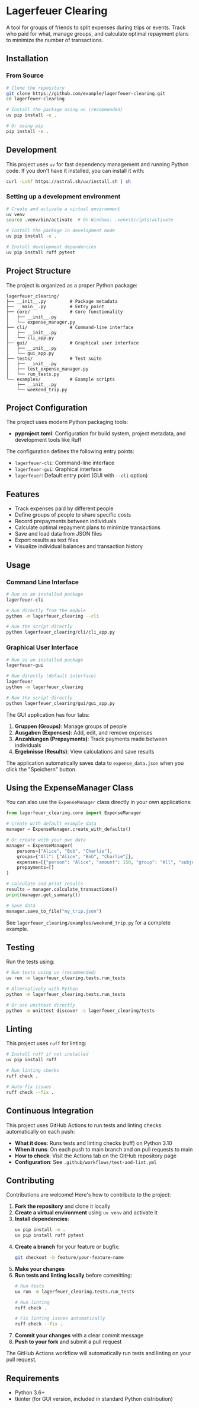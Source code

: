 # Lagerfeuer Clearing

A tool for groups of friends to split expenses during trips or events. Track who paid for what, manage groups, and calculate optimal repayment plans to minimize the number of transactions.

## Installation

### From Source

```bash
# Clone the repository
git clone https://github.com/example/lagerfeuer-clearing.git
cd lagerfeuer-clearing

# Install the package using uv (recommended)
uv pip install -e .

# Or using pip
pip install -e .
```

## Development

This project uses `uv` for fast dependency management and running Python code. If you don't have it installed, you can install it with:

```bash
curl -LsSf https://astral.sh/uv/install.sh | sh
```

### Setting up a development environment

```bash
# Create and activate a virtual environment
uv venv
source .venv/bin/activate  # On Windows: .venv\Scripts\activate

# Install the package in development mode
uv pip install -e .

# Install development dependencies
uv pip install ruff pytest
```

## Project Structure

The project is organized as a proper Python package:

```
lagerfeuer_clearing/
├── __init__.py         # Package metadata
├── __main__.py         # Entry point
├── core/               # Core functionality
│   ├── __init__.py
│   └── expense_manager.py
├── cli/                # Command-line interface
│   ├── __init__.py
│   └── cli_app.py
├── gui/                # Graphical user interface
│   ├── __init__.py
│   └── gui_app.py
├── tests/              # Test suite
│   ├── __init__.py
│   ├── test_expense_manager.py
│   └── run_tests.py
└── examples/           # Example scripts
    ├── __init__.py
    └── weekend_trip.py
```

## Project Configuration

The project uses modern Python packaging tools:

- **pyproject.toml**: Configuration for build system, project metadata, and development tools like Ruff
  
The configuration defines the following entry points:

- `lagerfeuer-cli`: Command-line interface
- `lagerfeuer-gui`: Graphical interface
- `lagerfeuer`: Default entry point (GUI with `--cli` option)

## Features

- Track expenses paid by different people
- Define groups of people to share specific costs
- Record prepayments between individuals
- Calculate optimal repayment plans to minimize transactions
- Save and load data from JSON files
- Export results as text files
- Visualize individual balances and transaction history

## Usage

### Command Line Interface

```bash
# Run as an installed package
lagerfeuer-cli

# Run directly from the module
python -m lagerfeuer_clearing --cli

# Run the script directly
python lagerfeuer_clearing/cli/cli_app.py
```

### Graphical User Interface

```bash
# Run as an installed package
lagerfeuer-gui

# Run directly (default interface)
lagerfeuer
python -m lagerfeuer_clearing

# Run the script directly
python lagerfeuer_clearing/gui/gui_app.py
```

The GUI application has four tabs:
1. **Gruppen (Groups)**: Manage groups of people
2. **Ausgaben (Expenses)**: Add, edit, and remove expenses
3. **Anzahlungen (Prepayments)**: Track payments made between individuals
4. **Ergebnisse (Results)**: View calculations and save results

The application automatically saves data to `expense_data.json` when you click the "Speichern" button.

## Using the ExpenseManager Class

You can also use the `ExpenseManager` class directly in your own applications:

```python
from lagerfeuer_clearing.core import ExpenseManager

# Create with default example data
manager = ExpenseManager.create_with_defaults()

# Or create with your own data
manager = ExpenseManager(
    persons=["Alice", "Bob", "Charlie"],
    groups={"All": ["Alice", "Bob", "Charlie"]},
    expenses=[{"person": "Alice", "amount": 150, "group": "All", "subject": "Food"}],
    prepayments=[]
)

# Calculate and print results
results = manager.calculate_transactions()
print(manager.get_summary())

# Save data
manager.save_to_file("my_trip.json")
```

See `lagerfeuer_clearing/examples/weekend_trip.py` for a complete example.

## Testing

Run the tests using:

```bash
# Run tests using uv (recommended)
uv run -m lagerfeuer_clearing.tests.run_tests

# Alternatively with Python
python -m lagerfeuer_clearing.tests.run_tests

# Or use unittest directly
python -m unittest discover -s lagerfeuer_clearing/tests
```

## Linting

This project uses `ruff` for linting:

```bash
# Install ruff if not installed
uv pip install ruff

# Run linting checks
ruff check .

# Auto-fix issues
ruff check --fix .
```

## Continuous Integration

This project uses GitHub Actions to run tests and linting checks automatically on each push:

- **What it does**: Runs tests and linting checks (ruff) on Python 3.10
- **When it runs**: On each push to main branch and on pull requests to main
- **How to check**: Visit the Actions tab on the GitHub repository page
- **Configuration**: See `.github/workflows/test-and-lint.yml`

## Contributing

Contributions are welcome! Here's how to contribute to the project:

1. **Fork the repository** and clone it locally
2. **Create a virtual environment** using `uv venv` and activate it
3. **Install dependencies**:
   ```bash
   uv pip install -e .
   uv pip install ruff pytest
   ```
4. **Create a branch** for your feature or bugfix:
   ```bash
   git checkout -b feature/your-feature-name
   ```
5. **Make your changes**
6. **Run tests and linting locally** before committing:
   ```bash
   # Run tests
   uv run -m lagerfeuer_clearing.tests.run_tests
   
   # Run linting
   ruff check .
   
   # Fix linting issues automatically
   ruff check --fix .
   ```
7. **Commit your changes** with a clear commit message
8. **Push to your fork** and submit a pull request

The GitHub Actions workflow will automatically run tests and linting on your pull request.

## Requirements

- Python 3.6+
- tkinter (for GUI version, included in standard Python distribution) 